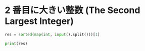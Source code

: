 # 2 番目に大きい整数 (The Second Largest Integer)

```python
res = sorted(map(int, input().split()))[1]

print(res)
```
